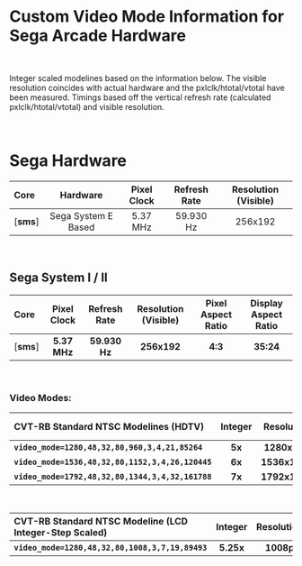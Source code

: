 
# Custom Video Mode Information for Sega Arcade Hardware

<br>

Integer scaled modelines based on the information below. The visible resolution coincides with actual hardware and the pxlclk/htotal/vtotal have been measured. Timings based off the vertical refresh rate (calculated pxlclk/htotal/vtotal) and visible resolution.

<br>

# Sega Hardware

| Core | Hardware | Pixel Clock | Refresh Rate | Resolution (Visible) |
|:--|:--:|:--:|:--:|:--:|
[**sms**] | Sega System E Based | 5.37 MHz | 59.930 Hz | 256x192 |

<br>

## Sega System I / II

| Core | Pixel Clock | Refresh Rate | Resolution (Visible) | Pixel Aspect Ratio | Display Aspect Ratio |
|:--|:--:|:--:|:--:|:--:|:--:|
[**sms**] | **5.37 MHz** | **59.930 Hz** | **256x192** | **4:3** | **35:24** |

<br>

### Video Modes:

| CVT-RB Standard NTSC Modelines (HDTV) | Integer | Resolution | Horizontal | Dual Mode |
|:--|:--:|:--:|:--:|:--:|
**`video_mode=1280,48,32,80,960,3,4,21,85264`**   | **5x** | **1280x960**  | **5x** | **No**  |
**`video_mode=1536,48,32,80,1152,3,4,26,120445`** | **6x** | **1536x1152** | **6x** | **Yes** |
**`video_mode=1792,48,32,80,1344,3,4,32,161788`** | **7x** | **1792x1344** | **7x** | **No**  |

<br>

| CVT-RB Standard NTSC Modeline (LCD Integer-Step Scaled) | Integer | Resolution | Horizontal | vscale_mode |
|:--|:--:|:--:|:--:|:--:|
**`video_mode=1280,48,32,80,1008,3,7,19,89493`** | **5.25x** | **1008p** | **5x** | **3** |

<br>
